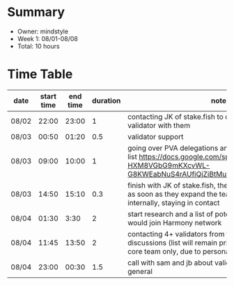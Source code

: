 # Summary
* Owner: mindstyle
* Week 1: 08/01-08/08
* Total: 10 hours

# Time Table
| date  | start time  | end time | duration  |  note |
|---|---|---|---|---|
| 08/02  | 22:00 | 23:00 | 1 | contacting JK of stake.fish to discuss harmony validator with them  |
| 08/03 | 00:50 | 01:20  | 0.5 |  validator support |
| 08/03  | 09:00 | 10:00 | 1 | going over PVA delegations and candidates + making a list https://docs.google.com/spreadsheets/d/1-HXM8VGbG9mKXcvWL-G8KWEabNuS4rAUfiQjZiBtMuE/edit#gid=1916020388  |
| 08/03  | 14:50  | 15:10  |  0.3 | finish with JK of stake.fish, they will join as a validator as soon as they expand the team and capacities internally, staying in contact  |
|  08/04 |  01:30 |  3:30 |  2 | start research and a list of potential validators that would join Harmony network  |
| 08/04  |  11:45 |  13:50 | 2  |  contacting 4+ validators from that list and engaging in discussions (list will remain private, accessible to the core team only, due to personal contacts) |
| 08/04  |  23:00 | 00:30   | 1.5  | call with sam and jb about validator dao/daos in general  |
